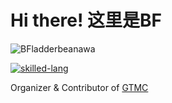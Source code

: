 # Hi there! 这里是BF

![BFladderbeanawa](https://github-readme-stats.vercel.app/api?username=BFladderbeanawa&show_icons=true)

[![skilled-lang](https://skillicons.dev/icons?i=c,go,java,py,js,ts,vue,react)](https://skillicons.dev)

Organizer & Contributor of [GTMC](https://github.com/tanhHeng/GraduateTextsInTechnicalMC)
